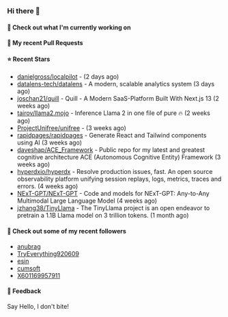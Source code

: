 ### Hi there 👋

#### 👷 Check out what I'm currently working on

#### 🔨 My recent Pull Requests


#### ⭐ Recent Stars

- [danielgross/localpilot](https://github.com/danielgross/localpilot) -  (2 days ago)
- [datalens-tech/datalens](https://github.com/datalens-tech/datalens) - A modern, scalable analytics system (3 days ago)
- [joschan21/quill](https://github.com/joschan21/quill) - Quill - A Modern SaaS-Platform Built With Next.js 13 (2 weeks ago)
- [tairov/llama2.mojo](https://github.com/tairov/llama2.mojo) - Inference Llama 2 in one file of pure 🔥 (2 weeks ago)
- [ProjectUnifree/unifree](https://github.com/ProjectUnifree/unifree) -  (3 weeks ago)
- [rapidpages/rapidpages](https://github.com/rapidpages/rapidpages) - Generate React and Tailwind components using AI (3 weeks ago)
- [daveshap/ACE_Framework](https://github.com/daveshap/ACE_Framework) - Public repo for my latest and greatest cognitive architecture ACE (Autonomous Cognitive Entity) Framework (3 weeks ago)
- [hyperdxio/hyperdx](https://github.com/hyperdxio/hyperdx) - Resolve production issues, fast. An open source observability platform unifying session replays, logs, metrics, traces and errors. (4 weeks ago)
- [NExT-GPT/NExT-GPT](https://github.com/NExT-GPT/NExT-GPT) - Code and models for NExT-GPT: Any-to-Any Multimodal Large Language Model (4 weeks ago)
- [jzhang38/TinyLlama](https://github.com/jzhang38/TinyLlama) - The TinyLlama project is an open endeavor to pretrain a 1.1B Llama model on 3 trillion tokens. (1 month ago)

#### 👯 Check out some of my recent followers

- [anubrag](https://github.com/anubrag)
- [TryEverything920609](https://github.com/TryEverything920609)
- [esin](https://github.com/esin)
- [cumsoft](https://github.com/cumsoft)
- [X601169957911](https://github.com/X601169957911)

#### 💬 Feedback

Say Hello, I don't bite!